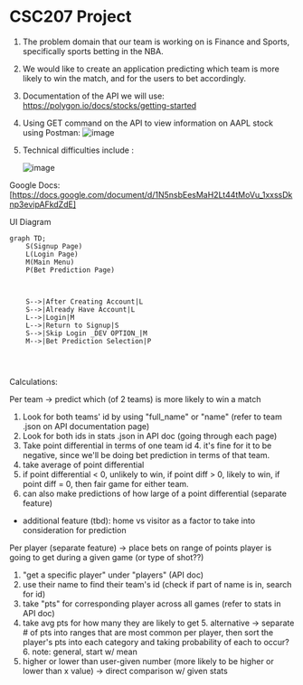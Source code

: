 # CSC207 Project
1) The problem domain that our team is working on is Finance and Sports, specifically sports betting in the NBA.
2) We would like to create an application predicting which team is more likely to win the match, and for the users to bet accordingly.
4) Documentation of the API we will use: https://polygon.io/docs/stocks/getting-started
5) Using GET command on the API to view information on AAPL stock using Postman:
![image](https://github.com/luwaidev/CSC207/assets/118492882/18a1e0bc-7721-4e7b-b6c0-211ed01998fd)
 
7) Technical difficulties include :
     
     ![image](https://github.com/luwaidev/CSC207/assets/110574156/459a5a83-0c89-45b8-ba66-905271f8f68c)

Google Docs: [https://docs.google.com/document/d/1N5nsbEesMaH2Lt44tMoVu_1xxssDknp3evipAFkdZdE]

UI Diagram
```mermaid
graph TD;
	S(Signup Page)
	L(Login Page)
	M(Main Menu)
	P(Bet Prediction Page)
	
	
 
	S-->|After Creating Account|L
	S-->|Already Have Account|L
	L-->|Login|M
	L-->|Return to Signup|S
	S-->|Skip Login _DEV OPTION_|M
	M-->|Bet Prediction Selection|P
 

	

```

Calculations:

Per team -> predict which (of 2 teams) is more likely to win a match
1. Look for both teams' id by using "full_name" or "name" (refer to team .json on API documentation page)
2. Look for both ids in stats .json in API doc (going through each page)
3. Take point differential in terms of one team id
   4. it's fine for it to be negative, since we'll be doing bet prediction in 
   terms of that team.
5. take average of point differential
6. if point differential < 0, unlikely to win, if point diff > 0, likely to win,
if point diff = 0, then fair game for either team.
7. can also make predictions of how large of a point differential (separate feature)
- additional feature (tbd): home vs visitor as a factor to take into consideration for prediction

Per player (separate feature) -> place bets on range of points player is going to get during a given game (or type of shot??)
1. "get a specific player" under "players" (API doc)
2. use their name to find their team's id (check if part of name is in, search for id)
3. take "pts" for corresponding player across all games (refer to stats in API doc)
4. take avg pts for how many they are likely to get
   5. alternative -> separate # of pts into ranges that are most common per player, then sort the player's pts into each category and taking probability of each to occur?
   6. note: general, start w/ mean
7. higher or lower than user-given number (more likely to be higher or lower than x value) -> direct comparison w/ given stats